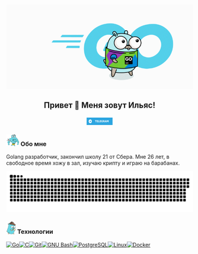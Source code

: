 <p align="center">
<img width="540" src="2.gif" alt="wp"/>

## <p align="center"> Привет 👋 Меня зовут Ильяс! 

<p align="center"> <a href="https://t.me/ev1lyas" target="_blank" rel="noreferrer"> <picture> <source media="(prefers-color-scheme: dark)" srcset="tg.svg" /> <source media="(prefers-color-scheme: light)" srcset="tg.svg" /> <img src="tg.svg" width="70" height="20" /> </picture> </a>

### <img width="35" height="31" src="3.png" alt="3"/> Обо мне
Golang разработчик, закончил школу 21 от Сбера.
Мне 26 лет, в свободное время хожу в зал, изучаю крипту и играю на барабанах.

<p align="center">
<img width="550" src="github-contribution-grid-snake.svg" alt="snake"/>
</p>

### <img width="26" src="4.png" alt="4"/> Технологии


<p align="left">
<a href="https://go.dev/doc/" target="_blank" rel="noreferrer">
<img src="https://cdn.jsdelivr.net/gh/devicons/devicon@latest/icons/goland/goland-original.svg"width="36" height="36" alt="Go" /></a><a href="https://docs.microsoft.com/en-us/cpp/?view=msvc-170" target="_blank" rel="noreferrer"><img src="https://cdn.jsdelivr.net/gh/devicons/devicon@latest/icons/c/c-original.svg"width="36" height="36" alt="C" /></a><a href="https://git-scm.com/" target="_blank" rel="noreferrer"><img src="https://raw.githubusercontent.com/danielcranney/readme-generator/main/public/icons/skills/git-colored.svg" width="36" height="36" alt="Git" /></a><a href="https://www.gnu.org/software/bash/" target="_blank" rel="noreferrer"><img src="https://raw.githubusercontent.com/danielcranney/readme-generator/main/public/icons/skills/gnubash.svg" width="36" height="36" alt="GNU Bash" /></a><a href="https://www.postgresql.org/" target="_blank" rel="noreferrer"><img src="https://cdn.jsdelivr.net/gh/devicons/devicon@latest/icons/postgresql/postgresql-original.svg"width="36" height="36" alt="PostgreSQL" /></a><a href="https://www.linux.org" target="_blank" rel="noreferrer"><img src="https://cdn.jsdelivr.net/gh/devicons/devicon@latest/icons/linux/linux-original.svg"width="36" height="36" alt="Linux" /></a><a href="https://www.docker.com/" target="_blank" rel="noreferrer"><img src="https://cdn.jsdelivr.net/gh/devicons/devicon@latest/icons/docker/docker-original.svg"width="36" height="36" alt="Docker" /></a>
</p>

